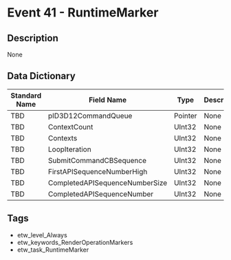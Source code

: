 # Event 41 - RuntimeMarker

## Description
None

## Data Dictionary
|Standard Name|Field Name|Type|Description|Sample Value|
|---|---|---|---|---|
|TBD|pID3D12CommandQueue|Pointer|None|`None`|
|TBD|ContextCount|UInt32|None|`None`|
|TBD|Contexts|UInt32|None|`None`|
|TBD|LoopIteration|UInt32|None|`None`|
|TBD|SubmitCommandCBSequence|UInt32|None|`None`|
|TBD|FirstAPISequenceNumberHigh|UInt32|None|`None`|
|TBD|CompletedAPISequenceNumberSize|UInt32|None|`None`|
|TBD|CompletedAPISequenceNumber|UInt32|None|`None`|

## Tags
* etw_level_Always
* etw_keywords_RenderOperationMarkers
* etw_task_RuntimeMarker